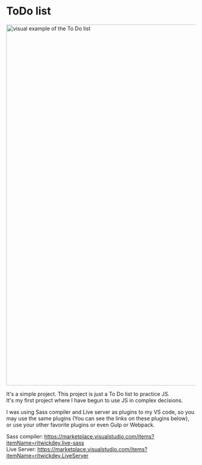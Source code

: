 # ToDo list
<img width="960" alt="visual example of the To Do list" src="https://github.com/HamaHs/ToDo/assets/45846647/deed217d-f4f9-4733-8a6c-179ab838e2bc" style="margin: 0 auto;">


It's a simple project. This project is just a To Do list to practice JS.</br>
It's my first project where I have begun to use JS in complex decisions.

I was using Sass compiler and Live server as plugins to my VS code, so you may use the same plugins (You can see the links on these plugins below), or use your other favorite plugins or even Gulp or Webpack.

Sass compiler: https://marketplace.visualstudio.com/items?itemName=ritwickdey.live-sass</br>
Live Server: https://marketplace.visualstudio.com/items?itemName=ritwickdey.LiveServer</br>
